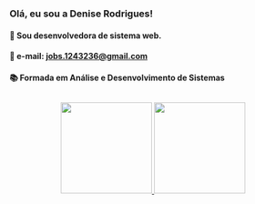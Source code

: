 
### Olá, eu sou a Denise Rodrigues!

#### 💬 Sou desenvolvedora de sistema web.

#### 📧 e-mail: <jobs.1243236@gmail.com> 

#### 📚 Formada em Análise e Desenvolvimento de Sistemas
##
<div align="center">
  <a href="https://denise-rodrig.github.io/click-off/">
  <img height="160em" src="https://github-readme-stats.vercel.app/api?username=denise-rodrig&show_icons=true&theme=radical&include_all_commits=true&count_private=true"/>
  <img height="160em" src="https://github-readme-stats.vercel.app/api/top-langs/?username=denise-rodrig&layout=compact&langs_count=7&theme=radical"/>
</div>
